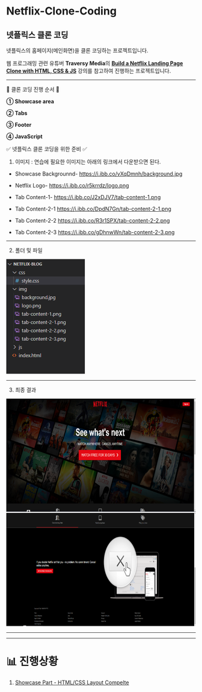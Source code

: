Netflix-Clone-Coding
=============

## 넷플릭스 클론 코딩
넷플릭스의 홈페이지(메인화면)을 클론 코딩하는 프로젝트입니다.     

웹 프로그래밍 관련 유튜버 **Traversy Media**의 **[Build a Netflix Landing Page Clone with HTML, CSS & JS](https://youtu.be/P7t13SGytRk)** 강의를 참고하여 진행하는 프로젝트입니다.    
* * * 

📑 클론 코딩 진행 순서 📑     
         
**① Showcase area**

**② Tabs**

**③ Footer**

**④ JavaScript**      



✅ 넷플릭스 클론 코딩을 위한 준비 ✅    

1. 이미지 : 연습에 필요한 이미지는 아래의 링크에서 다운받으면 된다.       
        
- Showcase Backgrounnd-  https://i.ibb.co/vXqDmnh/background.jpg

- Netflix Logo-                 https://i.ibb.co/r5krrdz/logo.png

- Tab Content-1-              https://i.ibb.co/J2xDJV7/tab-content-1.png

- Tab Content-2-1            https://i.ibb.co/DpdN7Gn/tab-content-2-1.png

- Tab Content-2-2            https://i.ibb.co/R3r1SPX/tab-content-2-2.png

- Tab Content-2-3            https://i.ibb.co/gDhnwWn/tab-content-2-3.png     

* * *
      
 2. 폴더 및 파일     

<img src="./img/listNetflix.png" title="폴더 및 파일" alt="폴더 및 파일" ></img><br/>
 * * *       
 
3. 최종 결과

<img src="/img/finalimg_1.png" width="100%" height="300px" title="px(픽셀) 크기 설정" alt="최종결과1"></img><br/>
<img src="/img/finalimg_2.png" width="100%" height="300px" title="px(픽셀) 크기 설정" alt="최종결과2"></img><br/>

 * * *    
 * * *
 # 📊 진행상황  
 1. [Showcase Part - HTML/CSS Layout Compelte](https://www.notion.so/NETFLIX-CLONE-CODING-1-1f5678d104674629810d80e0137ca302)
 
